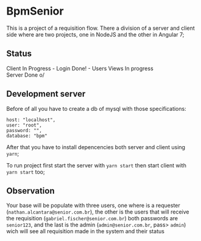 # BpmSenior

This is a project of a requisition flow.
There a division of a server and client side where are two projects, one in NodeJS and the other in Angular 7;

## Status

Client In Progress - Login Done! - Users Views In progress
<br>
Server Done o/

## Development server

Before of all you have to create a db of mysql with those specifications:

    host: "localhost",
    user: "root",
    password: "",
    database: "bpm"

After that you have to install depencencies both server and client using `yarn`;

To run project first start the server with `yarn start` then start client with `yarn start` too;

## Observation

Your base will be populate with three users, one where is a requester (`nathan.alcantara@senior.com.br`), the other is the users that will receive the requisition (`gabriel.fischer@senior.com.br`) both passwords are `senior123`, and the last is the admin (`admin@senior.com.br`, pass> `admin`) wich will see all requisition made in the system and their status 
